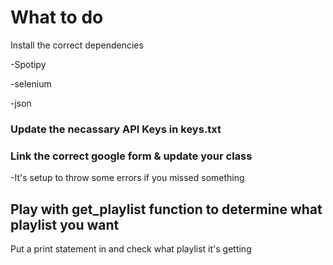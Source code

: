 # What to do
Install the correct dependencies 

-Spotipy

-selenium

-json



### Update the necassary API Keys in keys.txt

### Link the correct google form & update your class

-It's setup to throw some errors if you missed something

## Play with get_playlist function to determine what playlist you want

Put a print statement in and check what playlist it's getting
